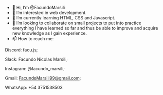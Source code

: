 - 👋 Hi, I’m @FacundoMarsili
- 👀 I’m interested in web development.
- 🌱 I’m currently learning HTML, CSS and Javascript.
- 💞️ I’m looking to collaborate on small projects to put into practice everything I have learned so far and thus be able to improve and acquire new knowledge as I gain experience.
- 📫 How to reach me:
  
Discord: facu.js;

Slack: Facundo Nicolas Marsili;

Instagram: @facundo_marsili;

Gmail: FacundoMarsili99@gmail.com;

WhatsApp: +54 3751538503

<!---
FacundoMarsili/FacundoMarsili is a ✨ special ✨ repository because its `README.md` (this file) appears on your GitHub profile.
You can click the Preview link to take a look at your changes.
--->
